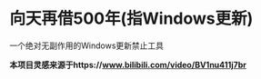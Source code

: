 # 向天再借500年(指Windows更新)

一个绝对无副作用的Windows更新禁止工具

**本项目灵感来源于https://www.bilibili.com/video/BV1nu411j7br**


